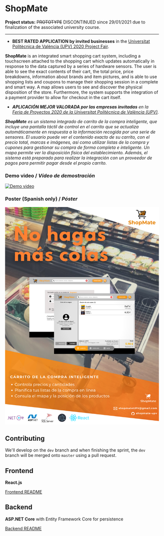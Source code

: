 # ShopMate

**Project status:** ~~PROTOTYPE~~ DISCONTINUED since 29/01/2021 due to finalization of the associated university course.

---

- **BEST RATED APPLICATION by invited businesses** in the [Universitat Politècnica de València (UPV) 2020 Project Fair](https://sites.google.com/view/feria2020).

**ShopMate** is an integrated smart shopping cart system, including a touchscreen attached to the shopping cart which updates automatically in response to the data captured by a series of hardware sensors. The user is able to see the exact contents of their cart, the total price, price breakdowns, information about brands and item pictures, and is able to use shopping lists and coupons to manage their shopping session in a complete and smart way. A map allows users to see and discover the physical disposition of the store. Furthermore, the system supports the integration of a payment provider to allow for checkout in the cart itself.

- ***APLICACIÓN MEJOR VALORADA por las empresas invitadas** en la [Feria de Proyectos 2020 de la Universitat Politècnica de València (UPV)](https://sites.google.com/view/feria2020).*

***ShopMate** es un sistema integrado de carrito de la compra inteligente, que incluye una pantalla táctil de control en el carrito que se actualiza automáticamente en respuesta a la información recogida por una serie de sensores. El usuario puede ver el contenido exacto de su carrito, con el precio total, marcas e imágenes, así como utilizar listas de la compra y cupones para gestionar su compra de forma completa e inteligente. Un mapa permite ver la disposición física del establecimiento. Además, el sistema está preparado para realizar la integración con un proveedor de pagos para permitir pagar desde el propio carrito.*

### Demo video / *Vídeo de demostración*
[![Demo video](https://lh3.googleusercontent.com/5mpmLWmVT6wYCygv5dX01e8LU_JuNV94LUBPPaM2htEO39vTerR6hHqylhUDIv3A8owwE9SSiJa0uic=s220)](https://drive.google.com/file/d/1WjXKKk4DOnWc9DfzjWb_-Q7aTPCDwUQU/view)

### Poster (Spanish only) / *Póster*
![poster](poster.png?raw=true)

## Contributing

We'll develop on the `dev` branch and when finishing the sprint, the `dev` branch will be merged onto `master` using a pull request.

## Frontend 

**React.js**

[Frontend README](frontend/README.md)

## Backend

**ASP.NET Core**
with Entity Framework Core for persistence  

[Backend README](backend/README.md)
